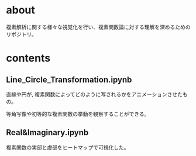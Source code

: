 # about

複素解析に関する様々な視覚化を行い、複素関数論に対する理解を深めるためのリポジトリ。

# contents

## Line_Circle_Transformation.ipynb

直線や円が, 複素関数によってどのように写されるかをアニメーションさせたもの。

等角写像や初等的な複素関数の挙動を観察することができる。

## Real&Imaginary.ipynb

複素関数の実部と虚部をヒートマップで可視化した。
